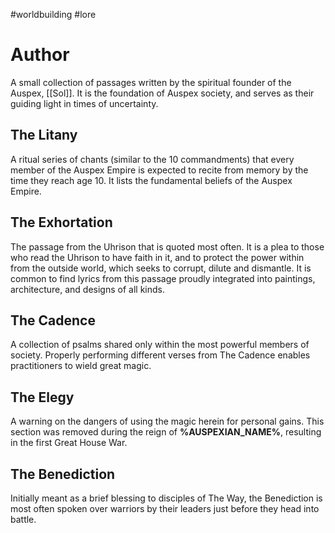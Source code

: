 #worldbuilding #lore 
# Author
A small collection of passages written by the spiritual founder of the Auspex, [[Sol]]. It is the foundation of Auspex society, and serves as their guiding light in times of uncertainty.

## The Litany
A ritual series of chants (similar to the 10 commandments) that every member of the Auspex Empire is expected to recite from memory by the time they reach age 10. It lists the fundamental beliefs of the Auspex Empire.
## The Exhortation
The passage from the Uhrison that is quoted most often. It is a plea to those who read the Uhrison to have faith in it, and to protect the power within from the outside world, which seeks to corrupt, dilute and dismantle. It is common to find lyrics from this passage proudly integrated into paintings, architecture, and designs of all kinds.
## The Cadence
A collection of psalms shared only within the most powerful members of society. Properly performing different verses from The Cadence enables practitioners to wield great magic.
## The Elegy
A warning on the dangers of using the magic herein for personal gains. This section was removed during the reign of **%AUSPEXIAN_NAME%**, resulting in the first Great House War.
## The Benediction
Initially meant as a brief blessing to disciples of The Way, the Benediction is most often spoken over warriors by their leaders just before they head into battle.